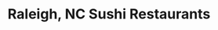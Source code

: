---
layout: city
title: Raleigh, NC Sushi Restaurants
permalink: /north-carolina/raleigh/
stateAbbr: NC
stateName: North Carolina
cityName: Raleigh

---